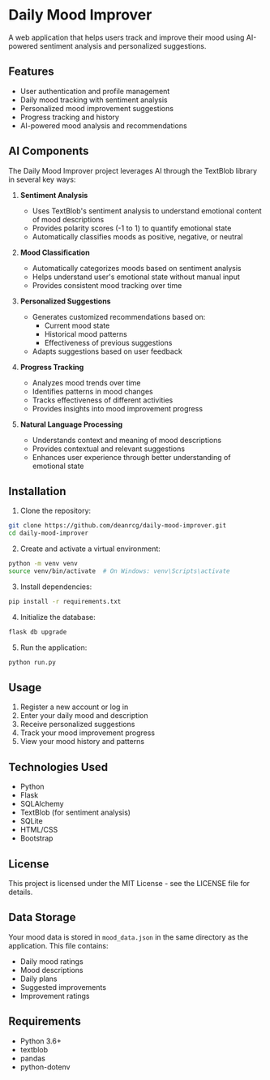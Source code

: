 # Daily Mood Improver

A web application that helps users track and improve their mood using AI-powered sentiment analysis and personalized suggestions.

## Features

- User authentication and profile management
- Daily mood tracking with sentiment analysis
- Personalized mood improvement suggestions
- Progress tracking and history
- AI-powered mood analysis and recommendations

## AI Components

The Daily Mood Improver project leverages AI through the TextBlob library in several key ways:

1. **Sentiment Analysis**
   - Uses TextBlob's sentiment analysis to understand emotional content of mood descriptions
   - Provides polarity scores (-1 to 1) to quantify emotional state
   - Automatically classifies moods as positive, negative, or neutral

2. **Mood Classification**
   - Automatically categorizes moods based on sentiment analysis
   - Helps understand user's emotional state without manual input
   - Provides consistent mood tracking over time

3. **Personalized Suggestions**
   - Generates customized recommendations based on:
     - Current mood state
     - Historical mood patterns
     - Effectiveness of previous suggestions
   - Adapts suggestions based on user feedback

4. **Progress Tracking**
   - Analyzes mood trends over time
   - Identifies patterns in mood changes
   - Tracks effectiveness of different activities
   - Provides insights into mood improvement progress

5. **Natural Language Processing**
   - Understands context and meaning of mood descriptions
   - Provides contextual and relevant suggestions
   - Enhances user experience through better understanding of emotional state

## Installation

1. Clone the repository:
```bash
git clone https://github.com/deanrcg/daily-mood-improver.git
cd daily-mood-improver
```

2. Create and activate a virtual environment:
```bash
python -m venv venv
source venv/bin/activate  # On Windows: venv\Scripts\activate
```

3. Install dependencies:
```bash
pip install -r requirements.txt
```

4. Initialize the database:
```bash
flask db upgrade
```

5. Run the application:
```bash
python run.py
```

## Usage

1. Register a new account or log in
2. Enter your daily mood and description
3. Receive personalized suggestions
4. Track your mood improvement progress
5. View your mood history and patterns

## Technologies Used

- Python
- Flask
- SQLAlchemy
- TextBlob (for sentiment analysis)
- SQLite
- HTML/CSS
- Bootstrap

## License

This project is licensed under the MIT License - see the LICENSE file for details.

## Data Storage

Your mood data is stored in `mood_data.json` in the same directory as the application. This file contains:
- Daily mood ratings
- Mood descriptions
- Daily plans
- Suggested improvements
- Improvement ratings

## Requirements

- Python 3.6+
- textblob
- pandas
- python-dotenv 